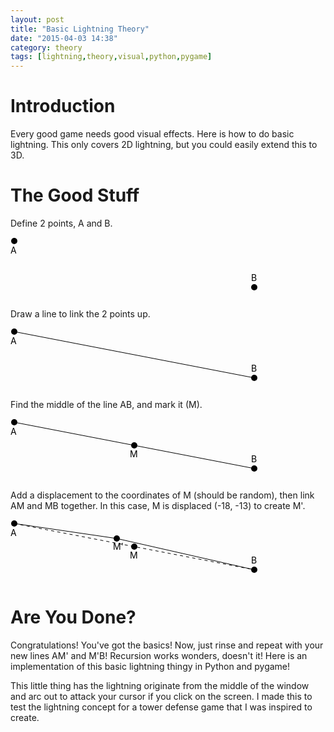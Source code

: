 ```yaml
---
layout: post
title: "Basic Lightning Theory"
date: "2015-04-03 14:38"
category: theory
tags: [lightning,theory,visual,python,pygame]
---
```


Introduction
============

Every good game needs good visual effects. Here is how to do basic lightning.
This only covers 2D lightning, but you could easily extend this to 3D.

The Good Stuff
==============

Define 2 points, A and B.

<svg width="400" height="100">
    <circle cx="6" cy="6" r="5" stroke-width="0" stroke="black" fill="black" />
    <circle cx="390" cy="80" r="5" stroke-width="0" stroke="black" fill="black" />
    <text fill="#000" x="0" y="26">A</text>
    <text fill="#000" x="385" y="70">B</text>
    Sorry, your browser does not support inline SVG.
</svg>

Draw a line to link the 2 points up.

<svg width="400" height="100">
    <circle cx="6" cy="6" r="5" stroke-width="0" fill="black" />
    <circle cx="390" cy="80" r="5" stroke-width="0" fill="black" />
    <line x1="6" y1="6" x2="390" y2="80" stroke-width="1" stroke="black" />
    <text fill="#000" x="0" y="26">A</text>
    <text fill="#000" x="385" y="70">B</text>
    Sorry, your browser does not support inline SVG.
</svg>

Find the middle of the line AB, and mark it (M).

<svg width="400" height="100">
    <circle cx="6" cy="6" r="5" stroke-width="0" fill="black" />
    <circle cx="390" cy="80" r="5" stroke-width="0" fill="black" />
    <circle cx="198" cy="43" r="5" stroke-width="0" fill="black" />
    <line x1="6" y1="6" x2="390" y2="80" stroke-width="1" stroke="black" />
    <text fill="#000" x="0" y="26">A</text>
    <text fill="#000" x="385" y="70">B</text>
    <text fill="#000" x="191" y="62">M</text>
    Sorry, your browser does not support inline SVG.
</svg>

Add a displacement to the coordinates of M (should be random), then link AM and MB together. In this case, M is displaced
(-18, -13) to create M'.

<svg width="400" height="100">
    <circle cx="6" cy="6" r="5" stroke-width="0" fill="black" />
    <circle cx="390" cy="80" r="5" stroke-width="0" fill="black" />
    <circle cx="198" cy="43" r="5" stroke-width="0" fill="black" />
    <circle cx="170" cy="30" r="5" stroke-width="0" fill="black" />
    <line x1="6" y1="6" x2="170" y2="30" stroke-width="1" stroke="black" />
    <line x1="170" y1="30" x2="390" y2="80" stroke-width="1" stroke="black" />
    <line x1="6" y1="6" x2="390" y2="80" stroke-dasharray="5,5" stroke-width="1" stroke="black" />
    <text fill="#000" x="0" y="26">A</text>
    <text fill="#000" x="385" y="70">B</text>
    <text fill="#000" x="191" y="62">M</text>
    <text fill="#000" x="164" y="48">M'</text>
    Sorry, your browser does not support inline SVG.
</svg>

Are You Done?
=============

Congratulations! You've got the basics! Now, just rinse and repeat with your new
lines AM' and M'B! Recursion works wonders, doesn't it! Here is an
implementation of this basic lightning thingy in Python and pygame!

<script src="https://gist.github.com/cheukyin699/f73c0bf96304ffb18d38.js"></script>

This little thing has the lightning originate from the middle of the window and
arc out to attack your cursor if you click on the screen. I made this to test
the lightning concept for a tower defense game that I was inspired to create.
